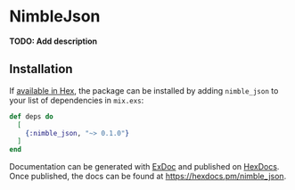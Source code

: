 # NimbleJson

**TODO: Add description**

## Installation

If [available in Hex](https://hex.pm/docs/publish), the package can be installed
by adding `nimble_json` to your list of dependencies in `mix.exs`:

```elixir
def deps do
  [
    {:nimble_json, "~> 0.1.0"}
  ]
end
```

Documentation can be generated with [ExDoc](https://github.com/elixir-lang/ex_doc)
and published on [HexDocs](https://hexdocs.pm). Once published, the docs can
be found at <https://hexdocs.pm/nimble_json>.


